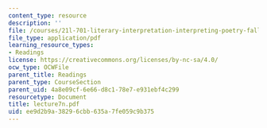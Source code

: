 ```yaml
---
content_type: resource
description: ''
file: /courses/21l-701-literary-interpretation-interpreting-poetry-fall-2003/ee9d2b9a38296cbb635a7fe059c9b375_lecture7n.pdf
file_type: application/pdf
learning_resource_types:
- Readings
license: https://creativecommons.org/licenses/by-nc-sa/4.0/
ocw_type: OCWFile
parent_title: Readings
parent_type: CourseSection
parent_uid: 4a8e09cf-6e66-d8c1-78e7-e931ebf4c299
resourcetype: Document
title: lecture7n.pdf
uid: ee9d2b9a-3829-6cbb-635a-7fe059c9b375
---
```

